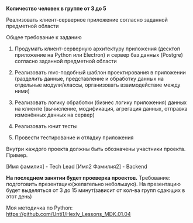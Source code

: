 **Количество человек в группе от 3 до 5**

Реализовать клиент-серверное приложение согласно заданной предметной области

Общее требование к заданию 

1) Продумать клиент-серверную архитектуру приложения (десктоп приложение на Python или Electron) и сервер баз данных (Postgre) согласно заданной предметной области

2) Реализовать mvc-подобный шаблон проектирования в приложении (разделить данные, представление и обработку данных на отдельные модули/классы, организовать взаимодействие между ними)

3) Реализовать логику обработки  (бизнес логику приложения) данных на клиенте (вычисление, модификация, агрегация данных, отправка изменённых данных на сервер)

4) Реализовать юнит тесты

5) Провести тестирование и отладку приложения



Внутри каждого проекта должны быть обозначены участники проекта. Пример.

[Имя фамилия] - Tech Lead
[Имя2 Фамилия2] - Backend


**На последнем занятии будет проеверка проектов.** Требование: подготовить презентацию(желательно небольшую). На презентацию будет выделяться от 3 до 15 минут(зависит от кол-ва групп сдающих в этот день)


Моя методичка по Python: https://github.com/Unti1/Hexly_Lessons_MDK.01.04
